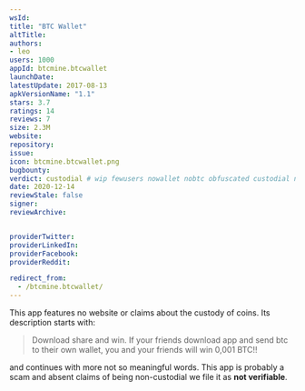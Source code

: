 ```yaml
---
wsId: 
title: "BTC Wallet"
altTitle: 
authors:
- leo
users: 1000
appId: btcmine.btcwallet
launchDate: 
latestUpdate: 2017-08-13
apkVersionName: "1.1"
stars: 3.7
ratings: 14
reviews: 7
size: 2.3M
website: 
repository: 
issue: 
icon: btcmine.btcwallet.png
bugbounty: 
verdict: custodial # wip fewusers nowallet nobtc obfuscated custodial nosource nonverifiable reproducible bounty defunct
date: 2020-12-14
reviewStale: false
signer: 
reviewArchive:


providerTwitter: 
providerLinkedIn: 
providerFacebook: 
providerReddit: 

redirect_from:
  - /btcmine.btcwallet/
---
```



This app features no website or claims about the custody of coins. Its
description starts with:

> Download share and win. If your friends download app and send btc to their own
  wallet, you and your friends will win 0,001 BTC!!

and continues with more not so meaningful words. This app is probably a scam and
absent claims of being non-custodial we file it as **not verifiable**.
